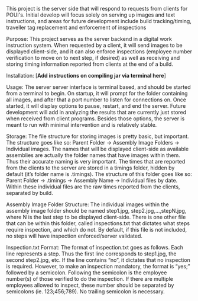 This project is the server side that will respond to requests from clients for POUI's. 
Initial develop will focus solely on serving up images and text instructions, and areas 
for future development include build tracking/timing, traveller tag replacement and 
enforcement of inspections


Purpose:
This project serves as the server backend in a digital work instruction system. When 
requested by a client, it will send images to be displayed client-side, and it can also
enforce inspections (employee number verification to move on to next step, if desired) as
well as receiving and storing timing information reported from clients at the end of a 
build.

Installation:
[**Add instructions on compiling jar via terminal here**]

Usage:
The server server interface is terminal based, and should be started from a terminal to
begin. On startup, it will prompt for the folder containing all images, and after that a 
port number to listen for connections on. Once started, it will display options to pause, 
restart, and end the server. Future development will add in analyzing the results that are
currently just stored when received from client programs. Besides those options, the 
server is meant to run with minimal intervention and is relatively stable.

Storage:
The file structure for storing images is pretty basic, but important. The structure goes
like so:
	Parent Folder -> Assembly Image Folders -> Individual images.
The names that will be displayed client-side as available assemblies are actually the folder names that have images within them. Thus their accurate naming is very important.
The times that are reported from the clients to the server are stored in a timings folder, hidden by default (it’s folder name is .timings). The structure of this folder goes like so:
	Parent Folder -> .timings -> Assembly Name -> Individual files by date.
Within these individual files are the raw times reported from the clients, separated by build.

Assembly Image Folder Structure:
The individual images within the assembly image folder should be named step1.jpg, step2.jpg,…,stepN.jpg, where N is the last step to be displayed client-side. There is one other file that can be within this folder, called inspections.txt that dictates what steps require inspection, and which do not. By default, if this file is not included, no steps will have inspection enforced/server validated.

Inspection.txt Format:
The format of inspection.txt goes as follows. Each line represents a step. Thus the first line corresponds to step1.jpg, the second step2.jpg, etc. If the line contains “no”, it dictates that no inspection is required. However, to make an inspection mandatory, the format is “yes;” followed by a semicolon. Following the semicolon is the employee number(s) of those verified to do the inspection. If there are multiple employees allowed to inspect, these number should be separated by semicolons (ie. 123;456;789). No trailing semicolon is necessary.
